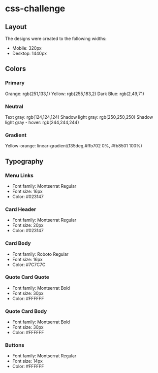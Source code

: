 # css-challenge

## Layout

The designs were created to the following widths:

- Mobile: 320px
- Desktop: 1440px


## Colors

### Primary

Orange: rgb(251,133,1)
Yellow: rgb(255,183,2)
Dark Blue: rgb(2,49,71)

### Neutral

Text gray: rgb(124,124,124)
Shadow light gray: rgb(250,250,250)
Shadow light gray - hover: rgb(244,244,244)

### Gradient

Yellow-orange: linear-gradient(135deg,#ffb702 0%, #fb8501 100%)


## Typography

### Menu Links

- Font family: Montserrat Regular
- Font size: 16px
- Color: #023147

### Card Header

- Font family: Montserrat Regular
- Font size: 20px
- Color: #023147

### Card Body

- Font family: Roboto Regular
- Font size: 16px
- Color: #7C7C7C

### Quote Card Quote

- Font family: Montserrat Bold
- Font size: 30px
- Color: #FFFFFF

### Quote Card Body

- Font family: Montserrat Bold
- Font size: 30px
- Color: #FFFFFF

### Buttons

- Font family: Montserrat Regular
- Font size: 14px
- Color: #FFFFFF
